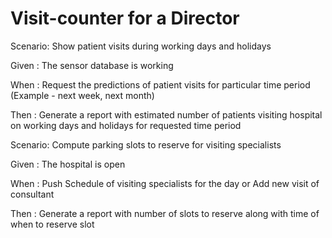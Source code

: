 # Visit-counter for a Director

Scenario: Show patient visits during working days and holidays

  Given : The sensor database is working
  
  When : Request the predictions of patient visits
  for particular time period
  (Example - next week, next month)
  
  Then : Generate a report with estimated number of patients
  visiting hospital on working days and holidays
  for requested time period

Scenario: Compute parking slots to reserve for visiting specialists

  Given : The hospital is open

  When : Push Schedule of visiting specialists for the day or Add new visit of consultant

  Then : Generate a report with number of slots to reserve
  along with time of when to reserve slot
